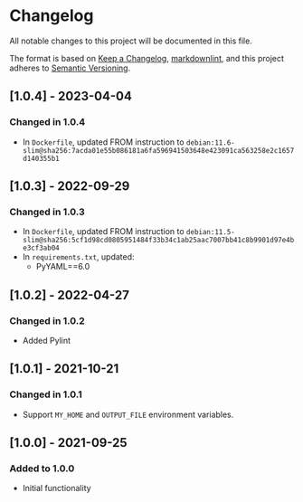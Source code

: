 # Changelog

All notable changes to this project will be documented in this file.

The format is based on [Keep a Changelog](https://keepachangelog.com/en/1.0.0/),
[markdownlint](https://dlaa.me/markdownlint/),
and this project adheres to [Semantic Versioning](https://semver.org/spec/v2.0.0.html).

## [1.0.4] - 2023-04-04

### Changed in 1.0.4

- In `Dockerfile`, updated FROM instruction to `debian:11.6-slim@sha256:7acda01e55b086181a6fa596941503648e423091ca563258e2c1657d140355b1`

## [1.0.3] - 2022-09-29

### Changed in 1.0.3

- In `Dockerfile`, updated FROM instruction to `debian:11.5-slim@sha256:5cf1d98cd0805951484f33b34c1ab25aac7007bb41c8b9901d97e4be3cf3ab04`
- In `requirements.txt`, updated:
  - PyYAML==6.0

## [1.0.2] - 2022-04-27

### Changed in 1.0.2

- Added Pylint

## [1.0.1] - 2021-10-21

### Changed in 1.0.1

- Support `MY_HOME` and `OUTPUT_FILE` environment variables.

## [1.0.0] - 2021-09-25

### Added to 1.0.0

- Initial functionality
